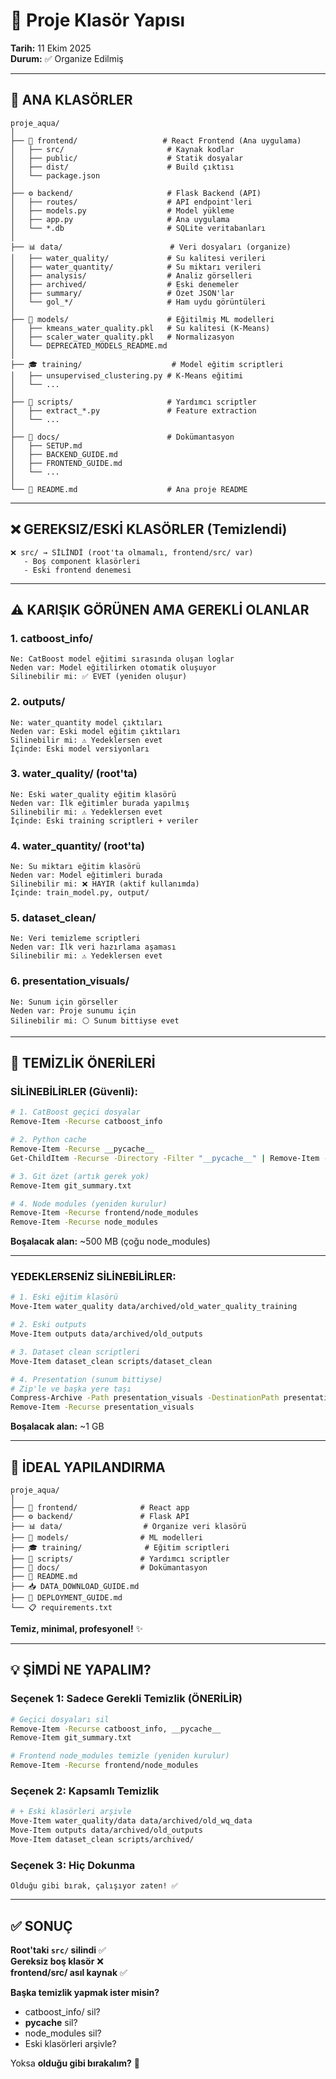 # 📂 Proje Klasör Yapısı

**Tarih:** 11 Ekim 2025  
**Durum:** ✅ Organize Edilmiş

---

## 🎯 ANA KLASÖRLER

```
proje_aqua/
│
├── 🎨 frontend/                   # React Frontend (Ana uygulama)
│   ├── src/                       # Kaynak kodlar
│   ├── public/                    # Statik dosyalar
│   ├── dist/                      # Build çıktısı
│   └── package.json
│
├── ⚙️ backend/                     # Flask Backend (API)
│   ├── routes/                    # API endpoint'leri
│   ├── models.py                  # Model yükleme
│   ├── app.py                     # Ana uygulama
│   └── *.db                       # SQLite veritabanları
│
├── 📊 data/                        # Veri dosyaları (organize)
│   ├── water_quality/             # Su kalitesi verileri
│   ├── water_quantity/            # Su miktarı verileri
│   ├── analysis/                  # Analiz görselleri
│   ├── archived/                  # Eski denemeler
│   ├── summary/                   # Özet JSON'lar
│   └── gol_*/                     # Ham uydu görüntüleri
│
├── 🤖 models/                      # Eğitilmiş ML modelleri
│   ├── kmeans_water_quality.pkl   # Su kalitesi (K-Means)
│   ├── scaler_water_quality.pkl   # Normalizasyon
│   └── DEPRECATED_MODELS_README.md
│
├── 🎓 training/                    # Model eğitim scriptleri
│   ├── unsupervised_clustering.py # K-Means eğitimi
│   └── ...
│
├── 📜 scripts/                     # Yardımcı scriptler
│   ├── extract_*.py               # Feature extraction
│   └── ...
│
├── 📖 docs/                        # Dokümantasyon
│   ├── SETUP.md
│   ├── BACKEND_GUIDE.md
│   ├── FRONTEND_GUIDE.md
│   └── ...
│
└── 📝 README.md                    # Ana proje README
```

---

## ❌ **GEREKSIZ/ESKİ KLASÖRLER (Temizlendi)**

```
❌ src/ → SİLİNDİ (root'ta olmamalı, frontend/src/ var)
   - Boş component klasörleri
   - Eski frontend denemesi
```

---

## ⚠️ **KARIŞIK GÖRÜNEN AMA GEREKLİ OLANLAR**

### **1. catboost_info/**
```
Ne: CatBoost model eğitimi sırasında oluşan loglar
Neden var: Model eğitilirken otomatik oluşuyor
Silinebilir mi: ✅ EVET (yeniden oluşur)
```

### **2. outputs/**
```
Ne: water_quantity model çıktıları
Neden var: Eski model eğitim çıktıları
Silinebilir mi: ⚠️ Yedeklersen evet
İçinde: Eski model versiyonları
```

### **3. water_quality/ (root'ta)**
```
Ne: Eski water_quality eğitim klasörü
Neden var: İlk eğitimler burada yapılmış
Silinebilir mi: ⚠️ Yedeklersen evet
İçinde: Eski training scriptleri + veriler
```

### **4. water_quantity/ (root'ta)**
```
Ne: Su miktarı eğitim klasörü
Neden var: Model eğitimleri burada
Silinebilir mi: ❌ HAYIR (aktif kullanımda)
İçinde: train_model.py, output/
```

### **5. dataset_clean/**
```
Ne: Veri temizleme scriptleri
Neden var: İlk veri hazırlama aşaması
Silinebilir mi: ⚠️ Yedeklersen evet
```

### **6. presentation_visuals/**
```
Ne: Sunum için görseller
Neden var: Proje sunumu için
Silinebilir mi: ⚪ Sunum bittiyse evet
```

---

## 🧹 **TEMİZLİK ÖNERİLERİ**

### **SİLİNEBİLİRLER (Güvenli):**
```bash
# 1. CatBoost geçici dosyalar
Remove-Item -Recurse catboost_info

# 2. Python cache
Remove-Item -Recurse __pycache__
Get-ChildItem -Recurse -Directory -Filter "__pycache__" | Remove-Item -Recurse -Force

# 3. Git özet (artık gerek yok)
Remove-Item git_summary.txt

# 4. Node modules (yeniden kurulur)
Remove-Item -Recurse frontend/node_modules
Remove-Item -Recurse node_modules
```

**Boşalacak alan:** ~500 MB (çoğu node_modules)

---

### **YEDEKLERSENİZ SİLİNEBİLİRLER:**
```bash
# 1. Eski eğitim klasörü
Move-Item water_quality data/archived/old_water_quality_training

# 2. Eski outputs
Move-Item outputs data/archived/old_outputs

# 3. Dataset clean scriptleri
Move-Item dataset_clean scripts/dataset_clean

# 4. Presentation (sunum bittiyse)
# Zip'le ve başka yere taşı
Compress-Archive -Path presentation_visuals -DestinationPath presentation_visuals.zip
Remove-Item -Recurse presentation_visuals
```

**Boşalacak alan:** ~1 GB

---

## 🎯 **İDEAL YAPILANDIRMA**

```
proje_aqua/
│
├── 🎨 frontend/              # React app
├── ⚙️ backend/               # Flask API
├── 📊 data/                  # Organize veri klasörü
├── 🤖 models/                # ML modelleri
├── 🎓 training/              # Eğitim scriptleri
├── 📜 scripts/               # Yardımcı scriptler
├── 📖 docs/                  # Dokümantasyon
├── 📝 README.md
├── 📥 DATA_DOWNLOAD_GUIDE.md
├── 🚀 DEPLOYMENT_GUIDE.md
└── 📋 requirements.txt
```

**Temiz, minimal, profesyonel!** ✨

---

## 💡 **ŞİMDİ NE YAPALIM?**

### **Seçenek 1: Sadece Gerekli Temizlik (ÖNERİLİR)**
```bash
# Geçici dosyaları sil
Remove-Item -Recurse catboost_info, __pycache__
Remove-Item git_summary.txt

# Frontend node_modules temizle (yeniden kurulur)
Remove-Item -Recurse frontend/node_modules
```

### **Seçenek 2: Kapsamlı Temizlik**
```bash
# + Eski klasörleri arşivle
Move-Item water_quality/data data/archived/old_wq_data
Move-Item outputs data/archived/old_outputs
Move-Item dataset_clean scripts/archived/
```

### **Seçenek 3: Hiç Dokunma**
```
Olduğu gibi bırak, çalışıyor zaten! ✅
```

---

## ✅ **SONUÇ**

**Root'taki `src/` silindi** ✅  
**Gereksiz boş klasör** ❌  
**frontend/src/ asıl kaynak** ✅  

**Başka temizlik yapmak ister misin?**
- catboost_info/ sil?
- __pycache__ sil?
- node_modules sil?
- Eski klasörleri arşivle?

Yoksa **olduğu gibi bırakalım?** 🤔
